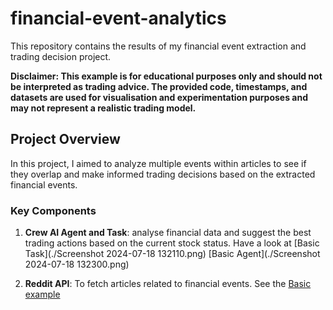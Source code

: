 # financial-event-analytics
This repository contains the results of my financial event extraction and trading decision project.

**Disclaimer: This example is for educational purposes only and should not be interpreted as trading advice. The provided code, timestamps, and datasets are used for visualisation and experimentation purposes and may not represent a realistic trading model.**

## Project Overview

In this project, I aimed to analyze multiple events within articles to see if they overlap and make informed trading decisions based on the extracted financial events. 

### Key Components

1. **Crew AI Agent and Task**: analyse financial data and suggest the best trading actions based on the current stock status.
Have a look at 
[Basic Task](./Screenshot 2024-07-18 132110.png)
[Basic Agent](./Screenshot 2024-07-18 132300.png)

3. **Reddit API**: To fetch articles related to financial events.
   See the [Basic example](./data/Apple_articles_20240705_33.csv)

